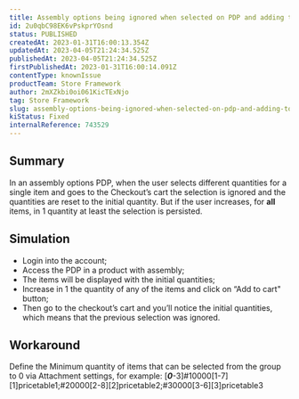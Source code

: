 ```yaml
---
title: Assembly options being ignored when selected on PDP and adding to cart
id: 2u0qbC98EK6vPskprYOsnd
status: PUBLISHED
createdAt: 2023-01-31T16:00:13.354Z
updatedAt: 2023-04-05T21:24:34.525Z
publishedAt: 2023-04-05T21:24:34.525Z
firstPublishedAt: 2023-01-31T16:00:14.091Z
contentType: knownIssue
productTeam: Store Framework
author: 2mXZkbi0oi061KicTExNjo
tag: Store Framework
slug: assembly-options-being-ignored-when-selected-on-pdp-and-adding-to-cart
kiStatus: Fixed
internalReference: 743529
---
```


## Summary


In an assembly options PDP, when the user selects different quantities for a single item and goes to the Checkout’s cart the selection is ignored and the quantities are reset to the initial quantity. But if the user increases, for **all** items, in 1 quantity at least the selection is persisted.


##

## Simulation



- Login into the account;
- Access the PDP in a product with assembly;
- The items will be displayed with the initial quantities;
- Increase in 1 the quantity of any of the items and click on “Add to cart" button;
- Then go to the checkout’s cart and you’ll notice the initial quantities, which means that the previous selection was ignored.


##

## Workaround


Define the Minimum quantity of items that can be selected from the group to 0 via Attachment settings, for example: [_**0**_-3]#10000[1-7][1]pricetable1;#20000[2-8][2]pricetable2;#30000[3-6][3]pricetable3



